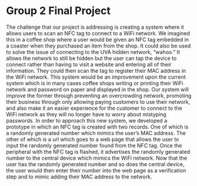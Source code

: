 # Group 2 Final Project

The challenge that our project is addressing is creating a system where it allows users to scan an NFC tag to connect to a WiFi network. We imagined this in a coffee shop where a user would be given an NFC tag embedded in a coaster when they purchased an item from the shop. It could also be used to solve the issue of connecting to the UVA hidden network, “wahoo.” It allows the network to still be hidden but the user can tap the device to connect rather than having to visit a website and entering all of their information. They could then scan the tag to register their MAC address in the WiFi network. This system would be an improvement upon the current system which is in many cases coffee shops writing or printing their WiFi network and password on paper and displayed in the shop. Our system will improve the former through preventing an overcrowding network, promoting their business through only allowing paying customers to use their network, and also make it an easier experience for the customer to connect to the WiFi network as they will no longer have to worry about mistyping passwords. In order to approach this new system, we developed a prototype in which an NFC tag is created with two records. One of which is a randomly generated number which mimics the user’s MAC address. The other of which is a url which goes to a web page that allows the user to input the randomly generated number found from the NFC tag. Once the peripheral with the NFC tag is flashed, it advertises the randomly generated number to the central device which mimics the WiFi network. Now that the user has the randomly generated number and so does the central device, the user would then enter their number into the web page as a verification step and to mimic adding their MAC address to the network.

